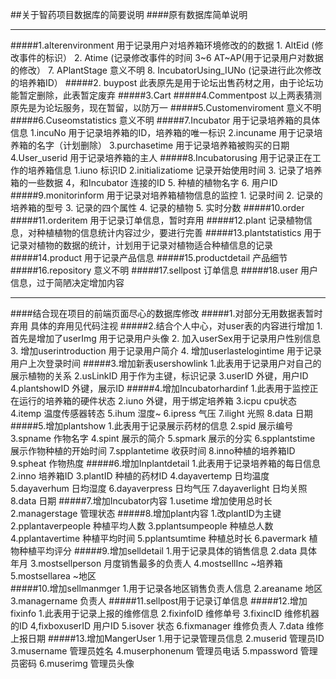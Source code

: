 ##关于智药项目数据库的简要说明
####原有数据库简单说明
***
#####1.alterenvironment
    用于记录用户对培养箱环境修改的的数据
    1. AltEid (修改事件的标识）
    2. Atime (记录修改事件的时间
    3~6 AT~AP(用于记录用户对数据的修改）
    7. APlantStage 意义不明
    8. IncubatorUsing_IUNo (记录进行此次修改的培养箱ID）
#####2. buypost
    此表原先是用于论坛出售药材之用，由于论坛功能暂定删除，此表暂定废弃
#####3.Cart 
#####4.Commentpost
    以上两表猜测原先是为论坛服务，现在暂留，以防万一
#####5.Customenviroment
    意义不明
#####6.Cuseomstatistics
    意义不明
#####7.Incubator
    用于记录培养箱的具体信息
    1.incuNo 用于记录培养箱的ID，培养箱的唯一标识
    2.incuname 用于记录培养箱的名字（计划删除）
    3.purchasetime 用于记录培养箱被购买的日期
    4.User_userid 用于记录培养箱的主人
#####8.Incubatorusing
    用于记录正在工作的培养箱信息
    1.iuno 标识ID
    2.initializatiome 记录开始使用时间
    3. 记录了培养箱的一些数据
    4，和Incubator 连接的ID
    5. 种植的植物名字
    6. 用户ID
#####9.monitorinform
    用于记录对培养箱植物信息的监控
    1. 记录时间
    2. 记录的培养箱的型号
    3. 记录的四个属性
    4. 记录的植物
    5. 实时分数
#####10.order
#####11.orderitem
    用于记录订单信息，暂时弃用
#####12.plant
    记录植物信息，对种植植物的信息统计内容过少，要进行完善
#####13.plantstatistics
    用于记录对植物的数据的统计，计划用于记录对植物适合种植信息的记录
#####14.product
    用于记录产品信息
#####15.productdetail
    产品细节
#####16.repository
    意义不明
#####17.sellpost
    订单信息
#####18.user
    用户信息，过于简陋决定增加内容

***
####结合现在项目的前端页面尽心的数据库修改
#####1.对部分无用数据表暂时弃用
    具体的弃用见代码注视
#####2.结合个人中心，对user表的内容进行增加
    1. 首先是增加了userImg 用于记录用户头像
    2. 加入userSex用于记录用户性别信息
    3. 增加userintroduction 用于记录用户简介
    4. 增加userlastelogintime 用于记录用户上次登录时间
#####3.增加新表usershowlink
    1.此表用于记录用户对自己的展示植物的关系
    2.usLinkID 用于作为主键，标识记录
    3.userID 外键，用户ID
    4.plantshowID 外键，展示ID
#####4.增加Incubatorhardinf
    1.此表用于监控正在运行的培养箱的硬件状态
    2.iuno 外键，用于绑定培养箱
    3.icpu cpu状态
    4.itemp 温度传感器转态
    5.ihum  湿度~
    6.ipress 气压
    7.ilight 光照
    8.data 日期
#####5.增加plantshow
    1.此表用于记录展示药材的信息
    2.spid 展示编号
    3.spname 作物名字
    4.spint 展示的简介
    5.spmark 展示的分实
    6.spplantstime 展示作物种植的开始时间
    7.spplantetime 收获时间
    8.inno种植的培养箱ID
    9.spheat 作物热度
#####6.增加Inplantdetail
    1.此表用于记录培养箱的每日信息
    2.inno 培养箱ID
    3.plantID 种植的药材ID
    4.dayavertemp 日均温度
    5.dayaverhum 日均湿度
    6.dayaverpress 日均气压
    7.dayaverlight 日均关照
    8.data 日期
#####7.增加Incubator内容
    1.usetime 增加使用总时长
    2.managerstage 管理状态
#####8.增加plant内容
    1.改plantID为主键
    2.pplantaverpeople 种植平均人数
    3.pplantsumpeople 种植总人数
    4.pplantavertime 种植平均时间
    5.pplantsumtime 种植总时长
    6.pavermark 植物种植平均评分
#####9.增加selldetail
    1.用于记录具体的销售信息
    2.data 具体年月
    3.mostsellperson 月度销售最多的负责人
    4.mostsellInc ~培养箱
    5.mostsellarea ~地区  
#####10.增加sellmanmger
    1.用于记录各地区销售负责人信息
    2.areaname    地区
    3.managername 负责人
#####11.sellpost用于记录订单信息
#####12.增加fixinfo
    1.此表用于记录上报的维修信息
    2.fixinfoID 维修单号
    3.fixincID 维修机器的ID
    4,fixboxuserID 用户ID
    5.isover 状态
    6.fixmanager 维修负责人
    7.data 维修上报日期
#####13.增加MangerUser
    1.用于记录管理员信息
    2.muserid 管理员ID
    3.musername 管理员姓名
    4.muserphonenum 管理员电话
    5.mpassword 管理员密码
    6.muserimg 管理员头像
   